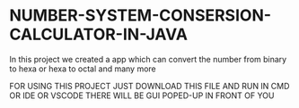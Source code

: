 # NUMBER-SYSTEM-CONSERSION-CALCULATOR-IN-JAVA
In this project we created a app which can convert the number from binary to hexa or hexa to octal and many more 

FOR USING THIS PROJECT JUST DOWNLOAD THIS FILE AND RUN IN CMD OR IDE OR VSCODE 
THERE WILL BE GUI POPED-UP IN FRONT OF YOU

